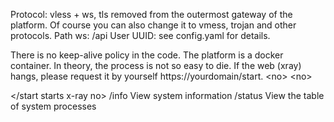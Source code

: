 Protocol: vless + ws, tls removed from the outermost gateway of the platform. Of course you can also change it to vmess, trojan and other protocols.
Path ws: /api
User UUID: see config.yaml for details.

There is no keep-alive policy in the code. The platform is a docker container. In theory, the process is not so easy to die. If the web (xray) hangs, please request it by yourself https://yourdomain/start.
&lt;no&gt;
&lt;no&gt;

&lt;/start starts x-ray no&gt;
/info View system information
/status View the table of system processes

 
